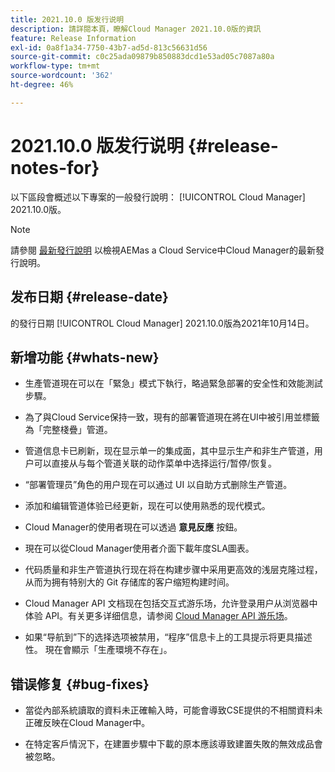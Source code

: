 ```yaml
---
title: 2021.10.0 版发行说明
description: 請詳閱本頁，瞭解Cloud Manager 2021.10.0版的資訊
feature: Release Information
exl-id: 0a8f1a34-7750-43b7-ad5d-813c56631d56
source-git-commit: c0c25ada09879b850883dcd1e53ad05c7087a80a
workflow-type: tm+mt
source-wordcount: '362'
ht-degree: 46%

---
```


# 2021.10.0 版发行说明 {#release-notes-for}

以下區段會概述以下專案的一般發行說明： [!UICONTROL Cloud Manager] 2021.10.0版。

>[!NOTE]
>請參閱 [最新發行說明](https://experienceleague.adobe.com/docs/experience-manager-cloud-service/onboarding/getting-access/release-notes-cloud-manager/release-notes-cm-current.html?lang=en#getting-access) 以檢視AEMas a Cloud Service中Cloud Manager的最新發行說明。

## 发布日期 {#release-date}

的發行日期 [!UICONTROL Cloud Manager] 2021.10.0版為2021年10月14日。

## 新增功能 {#whats-new}

* 生產管道現在可以在「緊急」模式下執行，略過緊急部署的安全性和效能測試步驟。

* 為了與Cloud Service保持一致，現有的部署管道現在將在UI中被引用並標籤為「完整棧疊」管道。

* 管道信息卡已刷新，现在显示单一的集成面，其中显示生产和非生产管道，用户可以直接从与每个管道关联的动作菜单中选择运行/暂停/恢复。

* “部署管理员”角色的用户现在可以通过 UI 以自助方式删除生产管道。

* 添加和编辑管道体验已经更新，现在可以使用熟悉的现代模式。

* Cloud Manager的使用者現在可以透過 **意見反應** 按鈕。

* 現在可以從Cloud Manager使用者介面下載年度SLA圖表。

* 代码质量和非生产管道执行现在将在构建步骤中采用更高效的浅层克隆过程，从而为拥有特别大的 Git 存储库的客户缩短构建时间。

* Cloud Manager API 文档现在包括交互式游乐场，允许登录用户从浏览器中体验 API。有关更多详细信息，请参阅 [Cloud Manager API 游乐场](https://www.adobe.io/experience-cloud/cloud-manager/reference/playground/)。

* 如果“导航到”下的选择选项被禁用，“程序”信息卡上的工具提示将更具描述性。 現在會顯示「生產環境不存在」。


## 错误修复 {#bug-fixes}

* 當從內部系統讀取的資料未正確輸入時，可能會導致CSE提供的不相關資料未正確反映在Cloud Manager中。

* 在特定客戶情況下，在建置步驟中下載的原本應該導致建置失敗的無效成品會被忽略。
